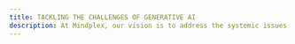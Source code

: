 ```yaml
---
title: TACKLING THE CHALLENGES OF GENERATIVE AI
description: At Mindplex, our vision is to address the systemic issues that currently plague both traditional and digital media. We firmly believe in the power of decentralization, democracy, and creativity in shaping the future of media. by leveraging blockchain and Al technologies, we are reshaping the landscape of media, fostering a decentralized ecosystem where transparency, authenticity, and inclusivity thrive.
---
```

